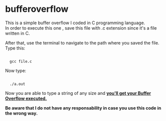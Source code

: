 # bufferoverflow
This is a simple buffer overflow I coded in C programming language. <br>
In order to execute this one , save this file with .c extension since it's a file written in C. <br>

After that, use the terminal to navigate to the path where you saved the file. <br>
Type this: <br>

<code>
  gcc file.c
</code>

Now type: 

<code> 
  ./a.out
</code>

Now you are able to type a string of any size and <b> <u> you'll get your Buffer Overflow executed. </b> </u>

<b> Be aware that I do not have any responsability in case you use this code in the wrong way. </b>
